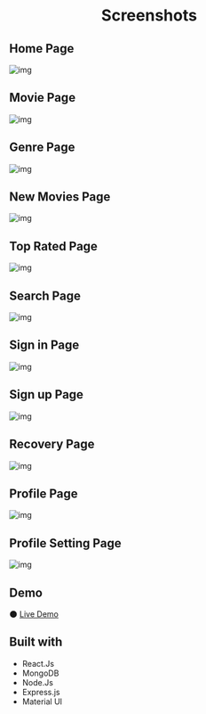 <h1 align="center">Screenshots</h1>

## Home Page
![img](https://github.com/JonathanSaan/justmovies/blob/96c1c408c5bab6e5751582884bb7853bc516be54/screenshots/screenshot1.png)

## Movie Page
![img](https://github.com/JonathanSaan/justmovies/blob/a0d861e122d69d67082f16c42c7a0428bfe6c777/screenshots/screenshot2.png)

## Genre Page
![img](https://github.com/JonathanSaan/justmovies/blob/a0d861e122d69d67082f16c42c7a0428bfe6c777/screenshots/screenshot3.png)

## New Movies Page
![img](https://github.com/JonathanSaan/justmovies/blob/a0d861e122d69d67082f16c42c7a0428bfe6c777/screenshots/screenshot4.png)

## Top Rated Page
![img](https://github.com/JonathanSaan/justmovies/blob/a0d861e122d69d67082f16c42c7a0428bfe6c777/screenshots/screenshot5.png)

## Search Page
![img](https://github.com/JonathanSaan/justmovies/blob/a0d861e122d69d67082f16c42c7a0428bfe6c777/screenshots/screenshot6.png)

## Sign in Page
![img](https://github.com/JonathanSaan/justmovies/blob/a0d861e122d69d67082f16c42c7a0428bfe6c777/screenshots/screenshot7.png)

## Sign up Page
![img](https://github.com/JonathanSaan/justmovies/blob/a0d861e122d69d67082f16c42c7a0428bfe6c777/screenshots/screenshot8.png)

## Recovery Page
![img](https://github.com/JonathanSaan/justmovies/blob/a0d861e122d69d67082f16c42c7a0428bfe6c777/screenshots/screenshot9.png)

## Profile Page
![img](https://github.com/JonathanSaan/justmovies/blob/a0d861e122d69d67082f16c42c7a0428bfe6c777/screenshots/screenshot10.png)

## Profile Setting Page
![img](https://github.com/JonathanSaan/justmovies/blob/a0d861e122d69d67082f16c42c7a0428bfe6c777/screenshots/screenshot11.png)

## Demo
🌑 [Live Demo](https://justmovies.vercel.app/)

## Built with
* React.Js
* MongoDB
* Node.Js
* Express.js
* Material UI
